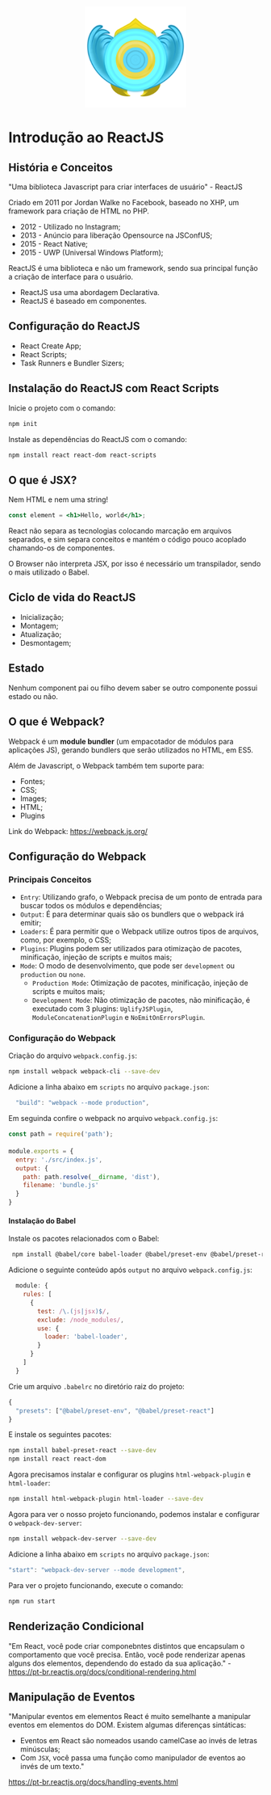 <div align="center">
  <img src="images/logo.png" alt="Logo do curso Introdução ao ReactJS" style="width: 200px" /> 
</div>

# Introdução ao ReactJS

## História e Conceitos

"Uma biblioteca Javascript para criar interfaces de usuário" - ReactJS

Criado em 2011 por Jordan Walke no Facebook, baseado no XHP, um framework para criação de HTML no PHP.

 - 2012 - Utilizado no Instagram;
 - 2013 - Anúncio para liberação Opensource na JSConfUS;
 - 2015 - React Native;
 - 2015 - UWP (Universal Windows Platform);

ReactJS é uma biblioteca e não um framework, sendo sua principal função a criação de interface para o usuário.

 - ReactJS usa uma abordagem Declarativa.
 - ReactJS é baseado em componentes.



## Configuração do ReactJS

 - React Create App;
 - React Scripts;
 - Task Runners e Bundler Sizers;

## Instalação do ReactJS com React Scripts

Inicie o projeto com o comando:
```bash
npm init
```

Instale as dependências do ReactJS com o comando:
```bash
npm install react react-dom react-scripts
```

## O que é JSX?

Nem HTML e nem uma string!
```jsx
const element = <h1>Hello, world</h1>;
```

React não separa as tecnologias colocando marcação em arquivos separados, e sim separa conceitos e mantém o código pouco acoplado chamando-os de componentes.

O Browser não interpreta JSX, por isso é necessário um transpilador, sendo o mais utilizado o Babel.

## Ciclo de vida do ReactJS

 - Inicialização;
 - Montagem;
 - Atualização;
 - Desmontagem;

## Estado

Nenhum component pai ou filho devem saber se outro componente possui estado ou não.


## O que é Webpack?

Webpack é um **module bundler** (um empacotador de módulos para aplicações JS), gerando bundlers que serão utilizados no HTML, em ES5.

Além de Javascript, o Webpack também tem suporte para: 
 - Fontes;
 - CSS;
 - Images;
 - HTML;
 - Plugins

Link do Webpack: https://webpack.js.org/

## Configuração do Webpack

### Principais Conceitos

 - `Entry`: Utilizando grafo, o Webpack precisa de um ponto de entrada para buscar todos os módulos e dependências;
 - `Output`: É para determinar quais são os bundlers que o webpack irá emitir;
 - `Loaders`: É para permitir que o Webpack utilize outros tipos de arquivos, como, por exemplo, o CSS;
 - `Plugins`: Plugins podem ser utilizados para otimizaçào de pacotes, minificação, injeção de scripts e muitos mais;
 - `Mode`: O modo de desenvolvimento, que pode ser `development` ou `production` ou `none`.
   - `Production Mode`: Otimização de pacotes, minificação, injeção de scripts e muitos mais;
   - `Development Mode`: Não otimização de pacotes, não minificação, é executado com 3 plugins: `UglifyJSPlugin`, `ModuleConcatenationPlugin` e `NoEmitOnErrorsPlugin`.
  
### Configuração do Webpack

Criação do arquivo `webpack.config.js`:
```bash
npm install webpack webpack-cli --save-dev
```

Adicione a linha abaixo em `scripts` no arquivo `package.json`:
```javascript
  "build": "webpack --mode production",
```

Em seguinda confire o webpack no arquivo `webpack.config.js`:
```javascript
const path = require('path');

module.exports = {
  entry: './src/index.js',
  output: {
    path: path.resolve(__dirname, 'dist'),
    filename: 'bundle.js'
  }
}
```
#### Instalação do Babel
Instale os pacotes relacionados com o Babel:
```bash
 npm install @babel/core babel-loader @babel/preset-env @babel/preset-react --save-dev
```
Adicione o seguinte conteúdo após `output` no arquivo `webpack.config.js`:
```javascript
  module: {
    rules: [
      {
        test: /\.(js|jsx)$/, 
        exclude: /node_modules/,
        use: {
          loader: 'babel-loader',
        }
      }
    ]
  }
```

Crie um arquivo `.babelrc` no diretório raiz do projeto:
```javascript
{
  "presets": ["@babel/preset-env", "@babel/preset-react"]
}
```
E instale os seguintes pacotes:
```bash
npm install babel-preset-react --save-dev
npm install react react-dom
```

Agora precisamos instalar e configurar os plugins `html-webpack-plugin` e `html-loader`:
```bash
npm install html-webpack-plugin html-loader --save-dev
```

Agora para ver o nosso projeto funcionando, podemos instalar e configurar o `webpack-dev-server`:
```bash
npm install webpack-dev-server --save-dev
```
Adicione a linha abaixo em `scripts` no arquivo `package.json`:
```javascript
"start": "webpack-dev-server --mode development",
```

Para ver o projeto funcionando, execute o comando:
```bash
npm run start
```

## Renderização Condicional

"Em React, você pode criar componebntes distintos que encapsulam o comportamento que você precisa. Então, você pode renderizar apenas alguns dos elementos, dependendo do estado da sua aplicação." - https://pt-br.reactjs.org/docs/conditional-rendering.html

## Manipulação de Eventos

"Manipular eventos em elementos React é muito semelhante a manipular eventos em elementos do DOM. Existem algumas diferenças sintáticas:
 - Eventos em React são nomeados usando camelCase ao invés de letras minúsculas;
 - Com `JSX`, você passa uma função como manipulador de eventos ao invés de um texto."

https://pt-br.reactjs.org/docs/handling-events.html

